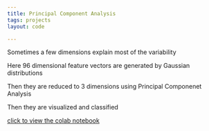 ```yaml
---
title: Principal Component Analysis
tags: projects
layout: code

---
```


Sometimes a few dimensions explain most of the variability

Here 96 dimensional feature vectors are generated by Gaussian distributions 

Then they are reduced to 3 dimensions using Principal Componenet Analysis

Then they are visualized and classified

[click to view the colab notebook](https://colab.research.google.com/drive/1PT1p2G2WK19tO0cH6OLmDFpNLyDWx7r6#scrollTo=RlLvF1UnTyUD)

